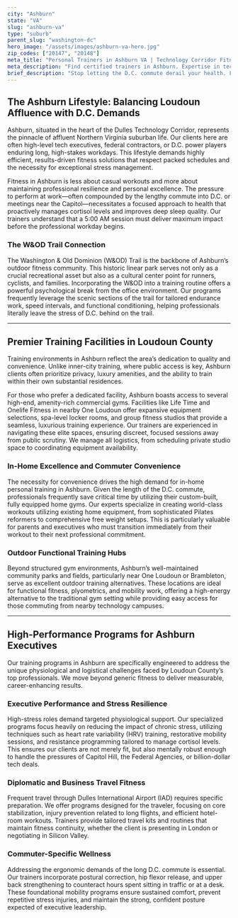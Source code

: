 ```yaml
---
city: "Ashburn"
state: "VA"
slug: "ashburn-va"
type: "suburb"
parent_slug: "washington-dc"
hero_image: "/assets/images/ashburn-va-hero.jpg"
zip_codes: ["20147", "20148"]
meta_title: "Personal Trainers in Ashburn VA | Technology Corridor Fitness"
meta_description: "Find certified trainers in Ashburn. Expertise in tech corridor schedules, corporate gym solutions, and large community fitness centers."
brief_description: "Stop letting the D.C. commute derail your health. Find your elite personal trainer in Ashburn, VA, specializing in executive fitness and stress-proof programming. We match Loudoun County professionals with certified experts who offer flexible in-home sessions or training at premier Ashburn gyms. Achieve peak performance, manage high-stress careers, and reclaim your time. Start your personalized fitness journey now."
---
```

## The Ashburn Lifestyle: Balancing Loudoun Affluence with D.C. Demands

Ashburn, situated in the heart of the Dulles Technology Corridor, represents the pinnacle of affluent Northern Virginia suburban life. Our clients here are often high-level tech executives, federal contractors, or D.C. power players enduring long, high-stakes workdays. This lifestyle demands highly efficient, results-driven fitness solutions that respect packed schedules and the necessity for exceptional stress management.

Fitness in Ashburn is less about casual workouts and more about maintaining professional resilience and personal excellence. The pressure to perform at work—often compounded by the lengthy commute into D.C. or meetings near the Capitol—necessitates a focused approach to health that proactively manages cortisol levels and improves deep sleep quality. Our trainers understand that a 5:00 AM session must deliver maximum impact before the professional workday begins.

### The W&OD Trail Connection

The Washington & Old Dominion (W&OD) Trail is the backbone of Ashburn’s outdoor fitness community. This historic linear park serves not only as a crucial recreational asset but also as a cultural center point for runners, cyclists, and families. Incorporating the W&OD into a training routine offers a powerful psychological break from the office environment. Our programs frequently leverage the scenic sections of the trail for tailored endurance work, speed intervals, and functional conditioning, helping professionals literally leave the stress of D.C. behind on the trail.

---

## Premier Training Facilities in Loudoun County

Training environments in Ashburn reflect the area’s dedication to quality and convenience. Unlike inner-city training, where public access is key, Ashburn clients often prioritize privacy, luxury amenities, and the ability to train within their own substantial residences.

For those who prefer a dedicated facility, Ashburn boasts access to several high-end, amenity-rich commercial gyms. Facilities like Life Time and Onelife Fitness in nearby One Loudoun offer expansive equipment selections, spa-level locker rooms, and group fitness studios that provide a seamless, luxurious training experience. Our trainers are experienced in navigating these elite spaces, ensuring discreet, focused sessions away from public scrutiny. We manage all logistics, from scheduling private studio space to coordinating equipment availability.

### In-Home Excellence and Commuter Convenience

The necessity for convenience drives the high demand for in-home personal training in Ashburn. Given the length of the D.C. commute, professionals frequently save critical time by utilizing their custom-built, fully equipped home gyms. Our experts specialize in creating world-class workouts utilizing existing home equipment, from sophisticated Pilates reformers to comprehensive free weight setups. This is particularly valuable for parents and executives who must transition immediately from their workout to their next professional commitment.

### Outdoor Functional Training Hubs

Beyond structured gym environments, Ashburn’s well-maintained community parks and fields, particularly near One Loudoun or Brambleton, serve as excellent outdoor training alternatives. These locations are ideal for functional fitness, plyometrics, and mobility work, offering a high-energy alternative to the traditional gym setting while providing easy access for those commuting from nearby technology campuses.

---

## High-Performance Programs for Ashburn Executives

Our training programs in Ashburn are specifically engineered to address the unique physiological and logistical challenges faced by Loudoun County’s top professionals. We move beyond generic fitness to deliver measurable, career-enhancing results.

### Executive Performance and Stress Resilience

High-stress roles demand targeted physiological support. Our specialized programs focus heavily on reducing the impact of chronic stress, utilizing techniques such as heart rate variability (HRV) training, restorative mobility sessions, and resistance programming tailored to manage cortisol levels. This ensures our clients are not merely fit, but also mentally robust enough to handle the pressures of Capitol Hill, the Federal Agencies, or billion-dollar tech deals.

### Diplomatic and Business Travel Fitness

Frequent travel through Dulles International Airport (IAD) requires specific preparation. We offer programs designed for the traveler, focusing on core stabilization, injury prevention related to long flights, and efficient hotel-room workouts. Trainers provide tailored travel kits and routines that maintain fitness continuity, whether the client is presenting in London or negotiating in Silicon Valley.

### Commuter-Specific Wellness

Addressing the ergonomic demands of the long D.C. commute is essential. Our trainers incorporate postural correction, hip flexor release, and upper back strengthening to counteract hours spent sitting in traffic or at a desk. These foundational mobility programs ensure sustained comfort, prevent repetitive stress injuries, and maintain the strong, confident posture expected of executive leadership.